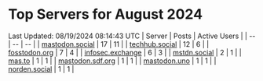 # Top Servers for August 2024
Last Updated: 08/19/2024 08:14:43 UTC
| Server | Posts | Active Users |
| -- | -- | -- |
| [mastodon.social](https://mastodon.social/tags/PowerShell) | 17 | 11 |
| [techhub.social](https://techhub.social/tags/PowerShell) | 12 | 6 |
| [fosstodon.org](https://fosstodon.org/tags/PowerShell) | 7 | 4 |
| [infosec.exchange](https://infosec.exchange/tags/PowerShell) | 6 | 3 |
| [mstdn.social](https://mstdn.social/tags/PowerShell) | 2 | 1 |
| [mas.to](https://mas.to/tags/PowerShell) | 1 | 1 |
| [mastodon.sdf.org](https://mastodon.sdf.org/tags/PowerShell) | 1 | 1 |
| [mastodon.uno](https://mastodon.uno/tags/PowerShell) | 1 | 1 |
| [norden.social](https://norden.social/tags/PowerShell) | 1 | 1 |
